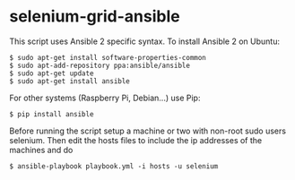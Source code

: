 # selenium-grid-ansible

This script uses Ansible 2 specific syntax. To install Ansible 2 on Ubuntu:

```
$ sudo apt-get install software-properties-common
$ sudo apt-add-repository ppa:ansible/ansible
$ sudo apt-get update
$ sudo apt-get install ansible
```

For other systems (Raspberry Pi, Debian...) use Pip:

```
$ pip install ansible
```

Before running the script setup a machine or two with non-root sudo users selenium. Then edit the hosts files to include the ip addresses of the machines and do

```
$ ansible-playbook playbook.yml -i hosts -u selenium
```
